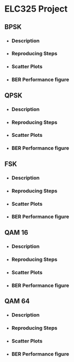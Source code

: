 # ELC325 Project

## **BPSK**

* ###  Description
* ###  Reproducing Steps
* ###  Scatter Plots
* ###  BER Performance figure

## **QPSK**

* ###  Description
* ###  Reproducing Steps
* ###  Scatter Plots
* ###  BER Performance figure

## **FSK**

* ###  Description
* ###  Reproducing Steps
* ###  Scatter Plots
* ###  BER Performance figure

## **QAM 16**

* ###  Description
* ###  Reproducing Steps
* ###  Scatter Plots
* ###  BER Performance figure

## **QAM 64**

* ###  Description
* ###  Reproducing Steps
* ###  Scatter Plots
* ###  BER Performance figure